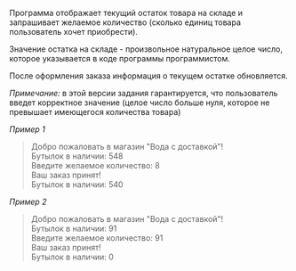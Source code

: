 Программа отображает текущий остаток товара на складе и запрашивает желаемое количество (сколько единиц товара пользователь хочет приобрести).

Значение остатка на складе - произвольное натуральное целое число, которое указывается в коде программы программистом.

После оформления заказа информация о текущем остатке обновляется.

_Примечание:_  в этой версии задания гарантируется, что пользователь введет корректное значение (целое число больше нуля, которое не превышает имеющегося количества товара)

_Пример 1_

> Добро пожаловать в магазин "Вода с доставкой"!  
> Бутылок в наличии: 548  
> Введите желаемое количество: 8  
> Ваш заказ принят!  
> Бутылок в наличии: 540  

_Пример 2_

> Добро пожаловать в магазин "Вода с доставкой"!  
> Бутылок в наличии: 91  
> Введите желаемое количество: 91  
> Ваш заказ принят!  
> Бутылок в наличии: 0  
